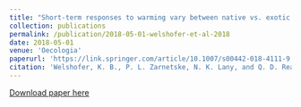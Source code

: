 ```yaml
---
title: "Short-term responses to warming vary between native vs. exotic species and with latitude in an early successional plant community"
collection: publications
permalink: /publication/2018-05-01-welshofer-et-al-2018
date: 2018-05-01
venue: 'Oecologia'
paperurl: 'https://link.springer.com/article/10.1007/s00442-018-4111-9'
citation: 'Welshofer, K. B., P. L. Zarnetske, N. K. Lany, and Q. D. Read. 2018. Short-term responses to warming vary between native vs. exotic species and with latitude in an early successional plant community. Oecologia. DOI: h10.1007/s00442-018-4111-9'
---
```

[Download paper here](https://link.springer.com/article/10.1007/s00442-018-4111-9)
